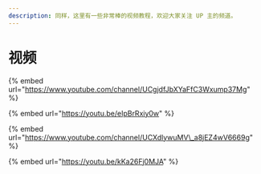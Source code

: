 ```yaml
---
description: 同样，这里有一些非常棒的视频教程，欢迎大家关注 UP 主的频道。
---
```


# 视频

{% embed url="https://www.youtube.com/channel/UCgjdfJbXYaFfC3Wxump37Mg" %}

{% embed url="https://youtu.be/eIpBrRxiy0w" %}

{% embed url="https://www.youtube.com/channel/UCXdlywuMV\_a8jEZ4wV6669g" %}

{% embed url="https://youtu.be/kKa26Fj0MJA" %}



